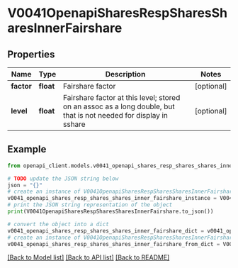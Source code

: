 # V0041OpenapiSharesRespSharesSharesInnerFairshare


## Properties

Name | Type | Description | Notes
------------ | ------------- | ------------- | -------------
**factor** | **float** | Fairshare factor | [optional] 
**level** | **float** | Fairshare factor at this level; stored on an assoc as a long double, but that is not needed for display in sshare | [optional] 

## Example

```python
from openapi_client.models.v0041_openapi_shares_resp_shares_shares_inner_fairshare import V0041OpenapiSharesRespSharesSharesInnerFairshare

# TODO update the JSON string below
json = "{}"
# create an instance of V0041OpenapiSharesRespSharesSharesInnerFairshare from a JSON string
v0041_openapi_shares_resp_shares_shares_inner_fairshare_instance = V0041OpenapiSharesRespSharesSharesInnerFairshare.from_json(json)
# print the JSON string representation of the object
print(V0041OpenapiSharesRespSharesSharesInnerFairshare.to_json())

# convert the object into a dict
v0041_openapi_shares_resp_shares_shares_inner_fairshare_dict = v0041_openapi_shares_resp_shares_shares_inner_fairshare_instance.to_dict()
# create an instance of V0041OpenapiSharesRespSharesSharesInnerFairshare from a dict
v0041_openapi_shares_resp_shares_shares_inner_fairshare_from_dict = V0041OpenapiSharesRespSharesSharesInnerFairshare.from_dict(v0041_openapi_shares_resp_shares_shares_inner_fairshare_dict)
```
[[Back to Model list]](../README.md#documentation-for-models) [[Back to API list]](../README.md#documentation-for-api-endpoints) [[Back to README]](../README.md)


